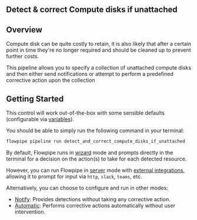 ## Detect & correct Compute disks if unattached

## Overview

Compute disk can be quite costly to retain, it is also likely that after a certain point in time they're no longer required and should be cleaned up to prevent further costs.

This pipeline allows you to specify a collection of unattached compute disks and then either send notifications or attempt to perform a predefined corrective action upon the collection

## Getting Started

This control will work out-of-the-box with some sensible defaults (configurable via [variables](https://flowpipe.io/docs/build/mod-variables)).

You should be able to simply run the following command in your terminal:

```sh
flowpipe pipeline run detect_and_correct_compute_disks_if_unattached
```

By default, Flowpipe runs in [wizard](https://hub.flowpipe.io/mods/turbot/azure_thrifty#wizard) mode and prompts directly in the terminal for a decision on the action(s) to take for each detected resource.

However, you can run Flowpipe in [server](https://flowpipe.io/docs/run/server) mode with [external integrations](https://flowpipe.io/docs/build/input#create-an-integration), allowing it to prompt for input via `http`, `slack`, `teams`, etc.

Alternatively, you can choose to configure and run in other modes:
* [Notify](https://hub.flowpipe.io/mods/turbot/azure_thrifty#notify): Provides detections without taking any corrective action.
* [Automatic](https://hub.flowpipe.io/mods/turbot/azure_thrifty#automatic): Performs corrective actions automatically without user intervention.